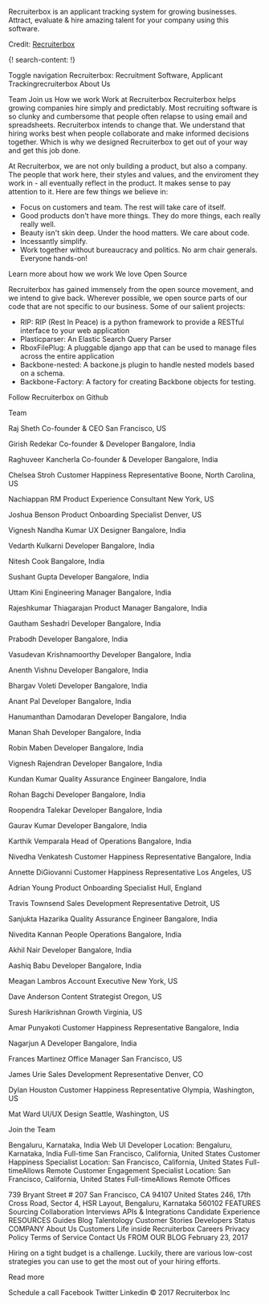 
Recruiterbox is an applicant tracking system for growing businesses. Attract, evaluate & hire amazing talent for your company using this software.

Credit: [Recruiterbox](https://recruiterbox.com/)


{! search-content: !}

Toggle navigation
Recruiterbox: Recruitment Software, Applicant Trackingrecruiterbox
About Us

Team Join us How we work
Work at Recruiterbox
Recruiterbox helps growing companies hire simply and predictably. Most recruiting software is so clunky and cumbersome that people often relapse to using email and spreadsheets. Recruiterbox intends to change that. We understand that hiring works best when people collaborate and make informed decisions together. Which is why we designed Recruiterbox to get out of your way and get this job done.

At Recruiterbox, we are not only building a product, but also a company. The people that work here, their styles and values, and the enviroment they work in - all eventually reflect in the product. It makes sense to pay attention to it. Here are few things we believe in:

* Focus on customers and team. The rest will take care of itself.
* Good products don't have more things. They do more things, each really really well.
* Beauty isn't skin deep. Under the hood matters. We care about code.
* Incessantly simplify.
* Work together without bureaucracy and politics. No arm chair generals. Everyone hands-on!


Learn more about how we work
We love Open Source

Recruiterbox has gained immensely from the open source movement, and we intend to give back. Wherever possible, we open source parts of our code that are not specific to our business. Some of our salient projects:
* RIP: RIP (Rest In Peace) is a python framework to provide a RESTful interface to your web application
* Plasticparser: An Elastic Search Query Parser
* RboxFilePlug: A pluggable django app that can be used to manage files across the entire application
* Backbone-nested: A backone.js plugin to handle nested models based on a schema.
* Backbone-Factory: A factory for creating Backbone objects for testing.

Follow Recruiterbox on Github

Team

Raj Sheth
Co-founder & CEO
San Francisco, US

Girish Redekar
Co-founder & Developer
Bangalore, India

Raghuveer Kancherla
Co-founder & Developer
Bangalore, India

Chelsea Stroh
Customer Happiness Representative
Boone, North Carolina, US

Nachiappan RM
Product Experience Consultant
New York, US

Joshua Benson
Product Onboarding Specialist
Denver, US

Vignesh Nandha Kumar
UX Designer
Bangalore, India

Vedarth Kulkarni
Developer
Bangalore, India

Nitesh
Cook
Bangalore, India

Sushant Gupta
Developer
Bangalore, India

Uttam Kini
Engineering Manager
Bangalore, India

Rajeshkumar Thiagarajan
Product Manager
Bangalore, India

Gautham Seshadri
Developer
Bangalore, India

Prabodh
Developer
Bangalore, India

Vasudevan Krishnamoorthy
Developer
Bangalore, India

Anenth Vishnu
Developer
Bangalore, India

Bhargav Voleti
Developer
Bangalore, India

Anant Pal
Developer
Bangalore, India

Hanumanthan Damodaran
Developer
Bangalore, India

Manan Shah
Developer
Bangalore, India

Robin Maben
Developer
Bangalore, India

Vignesh Rajendran
Developer
Bangalore, India

Kundan Kumar
Quality Assurance Engineer
Bangalore, India

Rohan Bagchi
Developer
Bangalore, India

Roopendra Talekar
Developer
Bangalore, India

Gaurav Kumar
Developer
Bangalore, India

Karthik Vemparala
Head of Operations
Bangalore, India

Nivedha Venkatesh
Customer Happiness Representative
Bangalore, India

Annette DiGiovanni
Customer Happiness Representative
Los Angeles, US

Adrian Young
Product Onboarding Specialist
Hull, England

Travis Townsend
Sales Development Representative
Detroit, US

Sanjukta Hazarika
Quality Assurance Engineer
Bangalore, India

Nivedita Kannan
People Operations
Bangalore, India

Akhil Nair
Developer
Bangalore, India

Aashiq Babu
Developer
Bangalore, India

Meagan Lambros
Account Executive
New York, US

Dave Anderson
Content Strategist
Oregon, US

Suresh Harikrishnan
Growth
Virginia, US

Amar Punyakoti
Customer Happiness Representative
Bangalore, India

Nagarjun A
Developer
Bangalore, India

Frances Martinez
Office Manager
San Francisco, US

James Urie
Sales Development Representative
Denver, CO

Dylan Houston
Customer Happiness Representative
Olympia, Washington, US

Mat Ward
UI/UX Design
Seattle, Washington, US

Join the Team

Bengaluru, Karnataka, India
Web UI Developer
Location: Bengaluru, Karnataka, India Full-time
San Francisco, California, United States
Customer Happiness Specialist
Location: San Francisco, California, United States Full-timeAllows Remote
Customer Engagement Specialist
Location: San Francisco, California, United States Full-timeAllows Remote
Offices

739 Bryant Street # 207
San Francisco, CA 94107
United States 246, 17th Cross Road,
Sector 4, HSR Layout,
Bengaluru, Karnataka 560102
FEATURES
Sourcing
Collaboration
Interviews
APIs & Integrations
Candidate Experience
RESOURCES
Guides
Blog
Talentology
Customer Stories
Developers
Status
COMPANY
About Us
Customers
Life inside Recruiterbox
Careers
Privacy Policy
Terms of Service
Contact Us
FROM OUR BLOG
February 23, 2017

Hiring on a tight budget is a challenge. Luckily, there are various low-cost strategies you can use to get the most out of your hiring efforts.

Read more

Schedule a call
Facebook   Twitter   Linkedin
© 2017 Recruiterbox Inc

